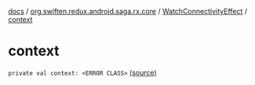 [docs](../../index.md) / [org.swiften.redux.android.saga.rx.core](../index.md) / [WatchConnectivityEffect](index.md) / [context](./context.md)

# context

`private val context: <ERROR CLASS>` [(source)](https://github.com/protoman92/KotlinRedux/tree/master/android/android-rx-saga/src/main/java/org/swiften/redux/android/saga/rx/core/WatchConnectivityEffect.kt#L27)